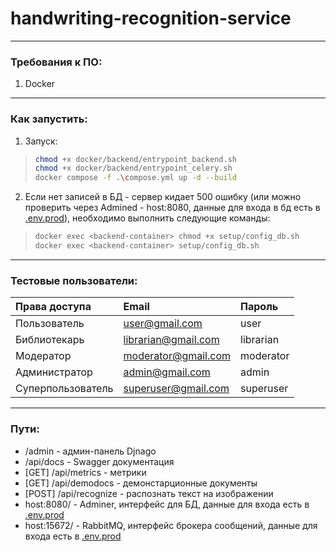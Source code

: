 # handwriting-recognition-service
***
### Требования к ПО:
1. Docker
***
### Как запустить:
1. Запуск:
>```Bash
>chmod +x docker/backend/entrypoint_backend.sh
>chmod +x docker/backend/entrypoint_celery.sh
>docker compose -f .\compose.yml up -d --build
>```
2. Если нет записей в БД - сервер кидает 500 ошибку (или можно проверить через Admined - host:8080, данные для входа в бд есть в [.env.prod](/docker/.env.prod)), необходимо выполнить следующие команды:
>```Bash
>docker exec <backend-container> chmod +x setup/config_db.sh
>docker exec <backend-container> setup/config_db.sh
>```
***
### Тестовые пользователи:
| Права доступа | Email | Пароль |
| :-| :- | :- |
| Пользователь | user@gmail.com | user |
| Библиотекарь | librarian@gmail.com | librarian |
| Модератор | moderator@gmail.com | moderator |
| Администратор | admin@gmail.com | admin |
| Суперпользователь | superuser@gmail.com | superuser |
***
### Пути:
* /admin - админ-панель Djnago
* /api/docs - Swagger документация
* [GET] /api/metrics - метрики 
* [GET] /api/demodocs - демонстарционные документы
* [POST] /api/recognize - распознать текст на изображении
* host:8080/ - Adminer, интерфейс для БД, данные для входа есть в [.env.prod](/docker/.env.prod)
* host:15672/ - RabbitMQ, интерфейс брокера сообщений, данные для входа есть в [.env.prod](/docker/.env.prod)
